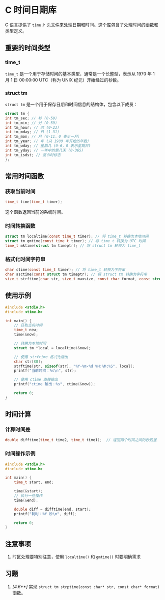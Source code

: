 # C 时间日期库

C 语言提供了 `time.h` 头文件来处理日期和时间。这个库包含了处理时间的函数和类型定义。

## 重要的时间类型

### time_t

`time_t` 是一个用于存储时间的基本类型，通常是一个长整型，表示从 1970 年 1 月 1 日 00:00:00 UTC（称为 UNIX 纪元）开始经过的秒数。

### struct tm

`struct tm` 是一个用于保存日期和时间信息的结构体，包含以下成员：

```c
struct tm {
int tm_sec; // 秒 (0-59)
int tm_min; // 分 (0-59)
int tm_hour; // 时 (0-23)
int tm_mday; // 日 (1-31)
int tm_mon; // 月 (0-11，0 表示一月)
int tm_year; // 年 (从 1900 年开始的年数)
int tm_wday; // 星期几 (0-6，0 表示星期日)
int tm_yday; // 一年中的第几天 (0-365)
int tm_isdst; // 夏令时标志
};
```

## 常用时间函数

### 获取当前时间

```c
time_t time(time_t timer);
```

这个函数返回当前的系统时间。

### 时间转换函数

```c
struct tm localtime(const time_t timer); // 将 time_t 转换为本地时间
struct tm gmtime(const time_t timer); // 将 time_t 转换为 UTC 时间
time_t mktime(struct tm timeptr); // 将 struct tm 转换为 time_t
```

### 格式化时间字符串

```c
char ctime(const time_t timer); // 将 time_t 转换为字符串
char asctime(const struct tm timeptr); // 将 struct tm 转换为字符串
size_t strftime(char str, size_t maxsize, const char format, const struct tm timeptr); // 格式化时间字符串
```

## 使用示例

```c
#include <stdio.h>
#include <time.h>

int main() {
    // 获取当前时间
    time_t now;
    time(&now);

    // 转换为本地时间
    struct tm *local = localtime(&now);

    // 使用 strftime 格式化输出
    char str[80];
    strftime(str, sizeof(str), "%Y-%m-%d %H:%M:%S", local);
    printf("当前时间：%s\n", str);

    // 使用 ctime 直接输出
    printf("ctime 输出：%s", ctime(&now));

    return 0;
}
```

## 时间计算

### 计算时间差

```c
double difftime(time_t time2, time_t time1);  // 返回两个时间之间的秒数差
```

### 时间操作示例

```c
#include <stdio.h>
#include <time.h>

int main() {
    time_t start, end;

    time(&start);
    // 执行一些操作
    time(&end);

    double diff = difftime(end, start);
    printf("耗时：%f 秒\n", diff);

    return 0;
}
```

## 注意事项

1. 时区处理要特别注意，使用 `localtime()` 和 `gmtime()` 时要明确需求

## 习题

1. _[4.6**]_ 实现 `struct tm strptime(const char* str, const char* format)` 函数。
